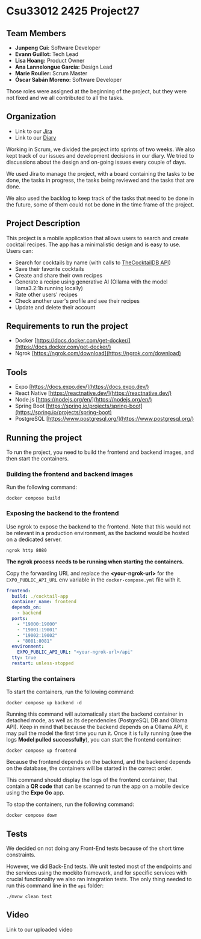 # Csu33012 2425 Project27

## Team Members

- **Junpeng Cui:** Software Developer
- **Evann Guillot:** Tech Lead
- **Lisa Hoang:** Product Owner
- **Ana Lannelongue Garcia:** Design Lead
- **Marie Roulier:** Scrum Master
- **Óscar Sabán Moreno:** Software Developer

Those roles were assigned at the beginning of the project, but they were not fixed and we all contributed to all the tasks.

## Organization

- Link to our [Jira](https://tcd-team-cocktail27.atlassian.net/jira/software/projects/COC/boards/1)
- Link to our [Diary](diary.md)

Working in Scrum, we divided the project into sprints of two weeks.
We also kept track of our issues and development decisions in our diary. We tried to discussions about the design and on-going issues every couple of days.

We used Jira to manage the project, with a board containing the tasks to be done, the tasks in progress, the tasks being reviewed and the tasks that are done.

We also used the backlog to keep track of the tasks that need to be done in the future, some of them could not be done in the time frame of the project.

## Project Description

This project is a mobile application that allows users to search and create cocktail recipes.
The app has a minimalistic design and is easy to use.
Users can:

- Search for cocktails by name (with calls to [TheCocktailDB API](https://www.thecocktaildb.com/api.php))
- Save their favorite cocktails
- Create and share their own recipes
- Generate a recipe using generative AI (Ollama with the model llama3.2:1b running locally)
- Rate other users' recipes
- Check another user's profile and see their recipes
- Update and delete their account

## Requirements to run the project

- Docker [https://docs.docker.com/get-docker/](https://docs.docker.com/get-docker/)
- Ngrok [https://ngrok.com/download](https://ngrok.com/download)

## Tools

- Expo [https://docs.expo.dev/](https://docs.expo.dev/)
- React Native [https://reactnative.dev/](https://reactnative.dev/)
- Node.js [https://nodejs.org/en/](https://nodejs.org/en/)
- Spring Boot [https://spring.io/projects/spring-boot](https://spring.io/projects/spring-boot)
- PostgreSQL [https://www.postgresql.org/](https://www.postgresql.org/)

## Running the project

To run the project, you need to build the frontend and backend images, and then start the containers.

### Building the frontend and backend images

Run the following command:

```shell
docker compose build
```

### Exposing the backend to the frontend

Use ngrok to expose the backend to the frontend.
Note that this would not be relevant in a production environment, as the backend would be hosted on a dedicated server.

```shell
ngrok http 8080
```

**The ngrok process needs to be running when starting the containers.**

Copy the forwarding URL and replace the **\<your-ngrok-url\>** for the `EXPO_PUBLIC_API_URL` env variable in the `docker-compose.yml` file with it.

```yaml
frontend:
  build: ./cocktail-app
  container_name: frontend
  depends_on:
    - backend
  ports:
    - "19000:19000"
    - "19001:19001"
    - "19002:19002"
    - "8081:8081"
  environment:
    EXPO_PUBLIC_API_URL: "<your-ngrok-url>/api"
  tty: true
  restart: unless-stopped
```

### Starting the containers

To start the containers, run the following command:

```shell
docker compose up backend -d
```

Running this command will automatically start the backend container in detached mode, as well as its dependencies (PostgreSQL DB and Ollama API).
Keep in mind that because the backend depends on a Ollama API, it may pull the model the first time you run it.
Once it is fully running (see the logs **Model pulled successfully**), you can start the frontend container:

```shell
docker compose up frontend
```

Because the frontend depends on the backend, and the backend depends on the database, the containers will be started in the correct order.

This command should display the logs of the frontend container, that contain a **QR code** that can be scanned to run the app on a mobile device using the **Expo Go** app.

To stop the containers, run the following command:

```shell
docker compose down
```

## Tests

We decided on not doing any Front-End tests because of the short time constraints.

However, we did Back-End tests.
We unit tested most of the endpoints and the services using the mockito framework, and for specific services with crucial functionality we also ran integration tests.
The only thing needed to run this command line in the `api` folder:

```shell
./mvnw clean test
```

## Video

Link to our uploaded video
